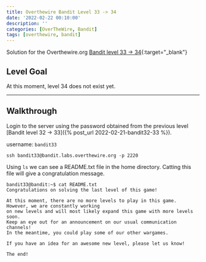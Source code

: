 ```yaml
---
title: Overthewire Bandit Level 33 -> 34
date: '2022-02-22 00:10:00'
description: ''
categories: [OverTheWire, Bandit]
tags: [overthewire, bandit]
---
```


Solution for the Overthewire.org [Bandit level 33 -> 34](https://overthewire.org/wargames/bandit/bandit34.html){:target="\_blank"}

## Level Goal

At this moment, level 34 does not exist yet.

---

## Walkthrough

Login to the server using the password obtained from the previous level [Bandit level 32 -> 33]({% post_url 2022-02-21-bandit32-33 %}). 

username: `bandit33` 

```ssh
ssh bandit33@bandit.labs.overthewire.org -p 2220
```

Using `ls` we can see a README.txt file in the home directory.
Catting this file will give a congratulation message.

```console
bandit33@bandit:~$ cat README.txt
Congratulations on solving the last level of this game!

At this moment, there are no more levels to play in this game. However, we are constantly working
on new levels and will most likely expand this game with more levels soon.
Keep an eye out for an announcement on our usual communication channels!
In the meantime, you could play some of our other wargames.

If you have an idea for an awesome new level, please let us know!

The end!
```
